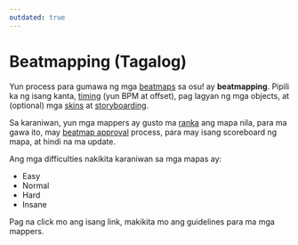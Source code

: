 ```yaml
---
outdated: true
---
```


# Beatmapping (Tagalog)

Yun process para gumawa ng mga [beatmaps](/wiki/Beatmap) sa osu! ay **beatmapping**. Pipili ka ng isang kanta, [timing](/wiki/Timing) (yun BPM at offset), pag lagyan ng mga objects, at (optional) mga [skins](/wiki/Skinning) at [storyboarding](/wiki/Storyboard#storyboarding).

Sa karaniwan, yun mga mappers ay gusto ma [ranka](/wiki/Beatmap) ang mapa nila, para ma gawa ito, may [beatmap approval](/wiki/Beatmap_ranking_procedure) process, para may isang scoreboard ng mapa, at hindi na ma update.

Ang mga difficulties nakikita karaniwan sa mga mapas ay:

- Easy
- Normal
- Hard
- Insane

Pag na click mo ang isang link, makikita mo ang guidelines para ma mga mappers.
